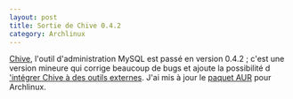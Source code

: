 ```yaml
---
layout: post
title: Sortie de Chive 0.4.2
category: Archlinux
---
```


[Chive](https://launchpad.net/chive), l'outil d'administration MySQL est passé
en version 0.4.2 <!-- more -->; c'est une version mineure qui corrige beaucoup de bugs et
ajoute la possibilité d ['intégrer Chive à des outils
externes](https://blueprints.launchpad.net/chive/+spec/direct-auth). J'ai mis à
jour le [paquet AUR](http://aur.archlinux.org/packages.php?ID=45734) pour
Archlinux.
